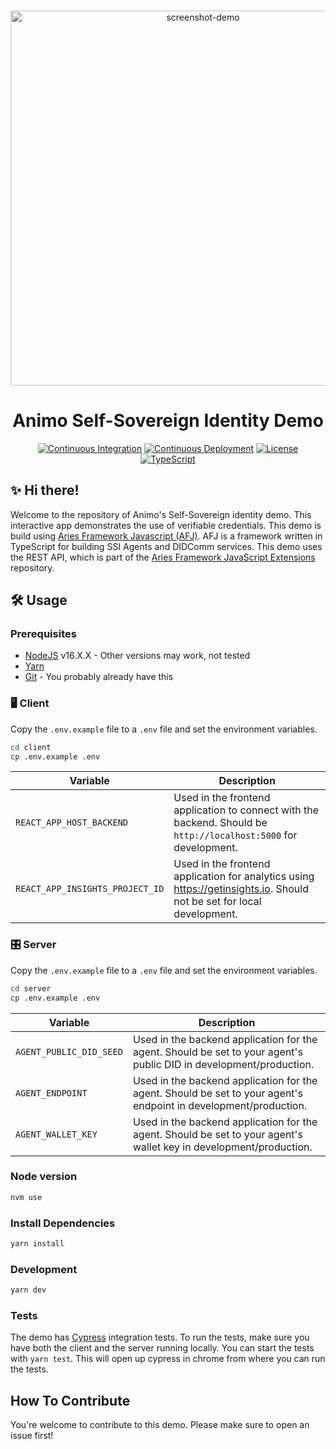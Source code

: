 <p align="center">
  <br />
<img src="https://i.imgur.com/m6bVqCY.png" alt="screenshot-demo" height="600px"/>

</p>

<h1 align="center"><b>Animo Self-Sovereign Identity Demo</b></h1>
<div align="center">
  
  [![Continuous Integration](https://github.com/animo/animo-demo/actions/workflows/continuous-integration.yml/badge.svg)](https://github.com/animo/animo-demo/actions/workflows/continuous-integration.yml)
  [![Continuous Deployment](https://github.com/animo/animo-demo/actions/workflows/continuous-deployment.yml/badge.svg)](https://github.com/animo/animo-demo/actions/workflows/continuous-deployment.yml)
    <a
    href="https://raw.githubusercontent.com/hyperledger/aries-framework-javascript/main/LICENSE"
    ><img
      alt="License"
      src="https://img.shields.io/badge/License-Apache%202.0-blue.svg"
  /></a>
  [![TypeScript](https://img.shields.io/badge/%3C%2F%3E-TypeScript-%230074c1.svg)](https://img.shields.io/badge/%3C%2F%3E-TypeScript-%230074c1.svg)
 
</div>

## ✨ Hi there!

Welcome to the repository of Animo's Self-Sovereign identity demo. This interactive app demonstrates the use of verifiable credentials. This demo is build using [Aries Framework Javascript (AFJ)](https://github.com/hyperledger/aries-framework-javascript). AFJ is a framework written in TypeScript for building SSI Agents and DIDComm services. This demo uses the REST API, which is part of the [Aries Framework JavaScript Extensions](https://github.com/hyperledger/aries-framework-javascript-ext) repository.

## 🛠️ Usage

### Prerequisites

- [NodeJS](https://nodejs.org/en/) v16.X.X - Other versions may work, not tested
- [Yarn](https://classic.yarnpkg.com/en/docs/install)
- [Git](https://git-scm.com/downloads) - You probably already have this

### 🖥 Client

Copy the `.env.example` file to a `.env` file and set the environment variables.

```bash
cd client
cp .env.example .env
```

| Variable                        | Description                                                                                                           |
| ------------------------------- | --------------------------------------------------------------------------------------------------------------------- |
| `REACT_APP_HOST_BACKEND`        | Used in the frontend application to connect with the backend. Should be `http://localhost:5000` for development.      |
| `REACT_APP_INSIGHTS_PROJECT_ID` | Used in the frontend application for analytics using https://getinsights.io. Should not be set for local development. |

### 🎛️ Server

Copy the `.env.example` file to a `.env` file and set the environment variables.

```bash
cd server
cp .env.example .env
```

| Variable                | Description                                                                                                        |
| ----------------------- | ------------------------------------------------------------------------------------------------------------------ |
| `AGENT_PUBLIC_DID_SEED` | Used in the backend application for the agent. Should be set to your agent's public DID in development/production. |
| `AGENT_ENDPOINT`        | Used in the backend application for the agent. Should be set to your agent's endpoint in development/production.   |
| `AGENT_WALLET_KEY`      | Used in the backend application for the agent. Should be set to your agent's wallet key in development/production. |

### Node version

```bash
nvm use
```

### Install Dependencies

```bash
yarn install
```

### Development

```bash
yarn dev
```

### Tests

The demo has [Cypress](https://www.cypress.io/) integration tests. To run the tests, make sure you have both the client and the server running locally. You can start the tests with `yarn test`. This will open up cypress in chrome from where you can run the tests.

## How To Contribute

You're welcome to contribute to this demo. Please make sure to open an issue first!
